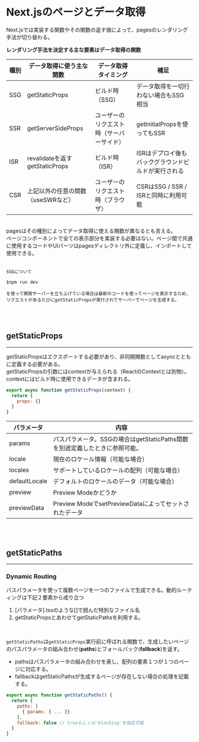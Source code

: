 # Next.jsのページとデータ取得

Next.jsでは実装する関数やその関数の返す値によって、pagesのレンダリング手法が切り替わる。

__レンダリング手法を決定する主な要素はデータ取得の関数__

|  種別  |  データ取得に使う主な関数  | データ取得タイミング | 補足 |
| ---- | ---- | ---- | ---- |
|  SSG  |  getStaticProps  |  ビルド時（SSG）  |  データ取得を一切行わない場合もSSG相当  |
|  SSR  |  getServerSideProps  |  ユーザーのリクエスト時（サーバーサイド）  |  getInitialPropsを使ってもSSR  |
|  ISR  |  revalidateを返すgetStaticProps  |  ビルド時（ISR）  |  ISRはデプロイ後もバックグラウンドビルドが実行される  |
|  CSR  |  上記以外の任意の関数（useSWRなど）  |  ユーザーのリクエスト時（ブラウザ）  |  CSRはSSG / SSR / ISRと同時に利用可能  |

<br>
pagesはその種別によってデータ取得に使える関数が異なるとも言える。<br>
ページコンポーネントで全ての表示部分を実装する必要はない。ページ間で共通に使用するコードやUIパーツはpagesディレクトリ外に定義し、インポートして使用できる。
<br>
<br>

```
SSGについて

$npm run dev

を使って開発サーバーを立ち上げている場合は最新のコードを使ってページを表示するため、リクエストがあるたびにgetStaticPropsが実行されてサーバーでページを生成する。
```
<br>
<br>

## getStaticProps
___

getStaticPropsはエクスポートする必要があり、非同期関数としてasyncとともに定義する必要がある。<br>
getStaticPropsの引数にはcontextが与えられる（ReactのContextとは別物）。contextにはビルド時に使用できるデータが含まれる。

```javascript
export async function getStaticProps(context) {
  return {
    props: {}
  }
}
```

|  パラメータ  |  内容  |
| ---- | ---- |
|  params  |  パスパラメータ。SSGの場合はgetStaticPaths関数を別途定義したときに参照可能。  |
|  locale  |  現在のロケール情報（可能な場合）  |
|  locales  |  サポートしているロケールの配列（可能な場合）  |
|  defaultLocale  |  デフォルトのロケールのデータ（可能な場合）  |
|  preview  |  Preview Modeかどうか  |
|  previewData  |  Preview ModeでsetPreviewDataによってセットされたデータ  |

<br>
<br>

## getStaticPaths
___

### Dynamic Routing
パスパラメータを使って複数ページを一つのファイルで生成できる。動的ルーティングは下記２要素から成り立つ

1. [パラメータ].tsxのような[]で囲んだ特別なファイル名
2. getStaticPropsとあわせてgetStaticPathsを利用する。

<br>

`getStaticPaths`は`getStaticProps`実行前に呼ばれる関数で、生成したいページのパスパラメータの組み合わせ(__paths__)とフォールバック(__fallback__)を返す。<br>
* pathsはパスパラメータの組み合わせを表し、配列の要素１つが１つのページに対応する。
* fallbackはgetStaticPathsが生成するページが存在しない場合の処理を記載する。

```javascript
export async function getStaticPaths() {
  return {
    paths: [
      { params: { ... }}
    ],
    fallback: false // trueもしくは'blocking'を指定可能
  }
}
```